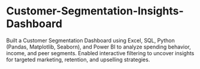 # Customer-Segmentation-Insights-Dashboard
Built a Customer Segmentation Dashboard using Excel, SQL, Python (Pandas, Matplotlib, Seaborn), and Power BI to analyze spending behavior, income, and peer segments. Enabled interactive filtering to uncover insights for targeted marketing, retention, and upselling strategies.

